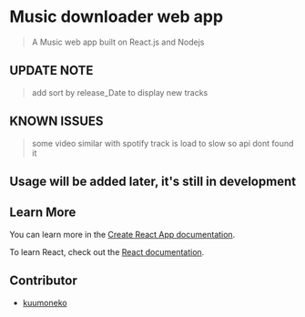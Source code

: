 # Music downloader web app

> A Music web app built on React.js and Nodejs

## UPDATE NOTE

> add sort by release_Date to display new tracks

## KNOWN ISSUES

> some video similar with spotify track is load to slow so api dont found it

## Usage will be added later, it's still in development

## Learn More

You can learn more in the [Create React App documentation](https://facebook.github.io/create-react-app/docs/getting-started).

To learn React, check out the [React documentation](https://reactjs.org/).

## Contributor

- [kuumoneko](https://github.com/kuumoneko)
